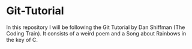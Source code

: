 # Git-Tutorial
In this repository I will be following the Git Tutorial by Dan Shiffman (The Coding Train).
It consists of a weird poem and a Song about Rainbows in the key of C.
